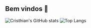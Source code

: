 ## Bem vindos 👋
![Cristhian's GitHub stats](https://github-readme-stats.vercel.app/api?username=CristhianMazon&show_icons=true&theme=dark)
![Top Langs](https://github-readme-stats.vercel.app/api/top-langs/?username=CristhianMazon&layout=compact&theme=dark)

<!--
**CristhianMazon/CristhianMazon** is a ✨ _special_ ✨ repository because its `README.md` (this file) appears on your GitHub profile.

Here are some ideas to get you started:

- 🔭 I’m currently working on ...
- 🌱 I’m currently learning ...
- 👯 I’m looking to collaborate on ...
- 🤔 I’m looking for help with ...
- 💬 Ask me about ...
- 📫 How to reach me: ...
- 😄 Pronouns: ...
- ⚡ Fun fact: ...
-->

